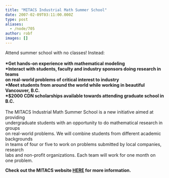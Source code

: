```yaml
---
title: "MITACS Industrial Math Summer School"
date: 2007-02-09T03:11:00.000Z
type: post
aliases:
  - /node/705
author: robf
images: []
---
```


<div class="field field-name-body field-type-text-with-summary field-label-hidden"><div class="field-items"><div class="field-item even"><p>Attend summer school with no classes! Instead:<br>
<b><br>
*Get hands-on experience with mathematical modeling<br>
*Interact with students, faculty and industry sponsors doing research in teams<br>
on real-world problems of critical interest to industry<br>
*Meet students from around the world while working in beautiful Vancouver, B.C.<br>
*$2000 CDN scholarships available towards attending graduate school in B.C.<br>
</b><br>
The MITACS Industrial Math Summer School is a new initiative aimed at providing<br>
undergraduate students with an opportunity to do mathematical research in groups<br>
on real-world problems.  We will combine students from different academic backgrounds<br>
in teams of four or five to work on problems submitted by local companies, research<br>
labs and non-profit organizations.  Each team will work for one month on one problem.</p>
<p><b>Check out the MITACS website </b><a href="http://mitacs.ca/main.php?mid=10000326&amp;pid=245" target="_blank"><b>HERE</b></a><b> for more information.</b></p>
</div></div></div>    <footer>
          </footer>

